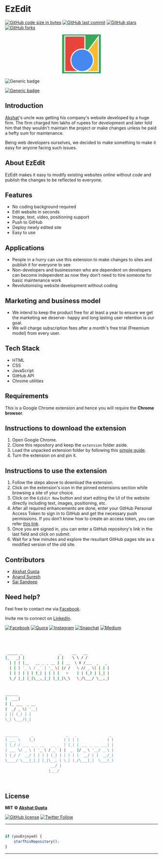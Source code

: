 # EzEdit

[![GitHub code size in bytes](https://img.shields.io/github/languages/code-size/akshatvg/EzEdit?logo=github&style=social)](https://github.com/akshatvg/) [![GitHub last commit](https://img.shields.io/github/last-commit/akshatvg/EzEdit?style=social&logo=git)](https://github.com/akshatvg/) [![GitHub stars](https://img.shields.io/github/stars/akshatvg/EzEdit?style=social)](https://github.com/akshatvg/EzEdit/stargazers) [![GitHub forks](https://img.shields.io/github/forks/akshatvg/EzEdit?style=social&logo=git)](https://github.com/akshatvg/EzEdit/network)

<p align="center">
<a href="#!">
<img src="https://github.com/akshatvg/EzEdit/blob/master/extension/logo128.png?raw=true" height="128px" alt="EzEdit Logo"/>
</a>
</p>

![Generic badge](https://img.shields.io/badge/Ez-Edit-orange) 

[![Generic badge](https://img.shields.io/badge/view-video_demo-purple)](https://www.youtube.com/watch?v=49CPKqyZOQE)

## Introduction
[Akshat](https://github.com/akshatvg)'s uncle was getting his company's website developed by a huge firm. The firm charged him lakhs of rupees for development and later told him that they wouldn't maintain the project or make changes unless he paid a hefty sum for maintenance.

Being web developers ourselves, we decided to make something to make it easy for anyone facing such issues.

## About EzEdit
EzEdit makes it easy to modify existing websites online without code and publish the changes to be reflected to everyone.

## Features
- No coding background required
- Edit website in seconds
- Image, text, video, positioning support
- Push to GitHub
- Deploy newly edited site
- Easy to use

## Applications
- People in a hurry can use this extension to make changes to sites and publish it for everyone to see
- Non-developers and businessmen who are dependent on developers can become independent as now they don't need to hire someone for basic maintenance work
- Revolutionising website development without coding

## Marketing and business model
- We intend to keep the product free for at least a year to ensure we get the marketing we deserve- happy and long lasting user retention is our goal.
- We will charge subscription fees after a month's free trial (Freemium model) from every user.

## Tech Stack
- HTML
- CSS
- JavaScript
- GitHub API
- Chrome utilities

## Requirements
This is a Google Chrome extension and hence you will require the **Chrome browser**.

## Instructions to download the extension
1. Open Google Chrome.
2. Clone this repository and keep the `extension` folder aside.
3. Load the unpacked extension folder by following this [simple guide](https://webkul.com/blog/how-to-install-the-unpacked-extension-in-chrome/).
4. Turn the extension on and pin it.

## Instructions to use the extension
1. Follow the steps above to download the extension.
2. Click on the extension's icon in the pinned extensions section while browsing a site of your choice.
3. Click on the `EzEdit Now` button and start editing the UI of the website directly including text, images, positioning, etc.
4. After all required enhancements are done, enter your GitHub Personal Access Token to sign in to GitHub and get the necessary push permissions. If you don't know how to create an access token, you can refer [this link](https://docs.github.com/en/github/authenticating-to-github/creating-a-personal-access-token).
5. Once you are signed in, you can enter a GitHub repository's link in the last field and click on submit.
6. Wait for a few minutes and explore the resultant GitHub pages site as a modified version of the old site.

## Contributors
- [Akshat Gupta](https://github.com/akshatvg)
- [Anand Suresh](https://github.com/Anandsure)
- [Sai Sandeep](https://github.com/raysandeep)


## Need help?


Feel free to contact me via [Facebook](https://www.facebook.com/akshatvg).

Invite me to connect on [LinkedIn](https://www.linkedin.com/in/akshatvg/).

[![Facebook](https://img.shields.io/badge/Facebook-add-blue.svg?logo=facebook&logoColor=white)](https://www.facebook.com/akshatvg) [![Quora](https://img.shields.io/badge/Quora-ask-red.svg?logo=quora)](https://www.quora.com/profile/Akshat-Gupta-279) [![Instagram](https://img.shields.io/badge/Instagram-follow-purple.svg?logo=instagram&logoColor=white)](https://www.instagram.com/akshatvg/) [![Snapchat](https://img.shields.io/badge/Snapchat-add-yellow.svg?logo=snapchat&logoColor=white)](https://www.snapchat.com/add/akshatvg) [![Medium](https://img.shields.io/badge/Medium-follow-black.svg?logo=medium&logoColor=white)](https://medium.com/@akshatvg)


```bash



 _____ _                 _     __   __            
|_   _| |               | |    \ \ / /            
  | | | |__   __ _ _ __ | | __  \ V /___  _   _   
  | | | '_ \ / _` | '_ \| |/ /   \ // _ \| | | |  
  | | | | | | (_| | | | |   <    | | (_) | |_| |  
  \_/ |_| |_|\__,_|_| |_|_|\_\   \_/\___/ \__,_|  
                                                  
                                                  
______                                            
|  ___|                                           
| |_ ___  _ __                                    
|  _/ _ \| '__|                                   
| || (_) | |                                      
\_| \___/|_|                                      
                                                  
                                                  
______      _               _   _               _ 
| ___ \    (_)             | | | |             | |
| |_/ / ___ _ _ __   __ _  | |_| | ___ _ __ ___| |
| ___ \/ _ \ | '_ \ / _` | |  _  |/ _ \ '__/ _ \ |
| |_/ /  __/ | | | | (_| | | | | |  __/ | |  __/_|
\____/ \___|_|_| |_|\__, | \_| |_/\___|_|  \___(_)
                     __/ |                        
                    |___/                         

 


```

## License

**MIT &copy; [Akshat Gupta](https://github.com/akshatvg/EzEdit/blob/master/LICENSE)**

[![GitHub license](https://img.shields.io/github/license/akshatvg/EzEdit?style=social&logo=github)](https://github.com/akshatvg/EzEdit/blob/master/LICENSE) [![Twitter Follow](https://img.shields.io/twitter/follow/akshatvg?style=social)](https://twitter.com/akshatvg)

---------

```javascript

if (youEnjoyed) {
    starThisRepository();
}

```

-----------

